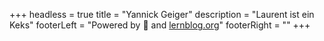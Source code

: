+++
headless = true
title = "Yannick Geiger"
description = "Laurent ist ein Keks"
footerLeft = "Powered by 💛 and [lernblog.org](https://www.lernblog.org)"
footerRight = "[](https://www.lernblog.org)"
+++
